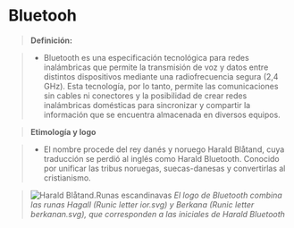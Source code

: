 # Bluetooh



> **Definición:**

> - Bluetooth es una especificación tecnológica para redes inalámbricas que permite la transmisión de voz y datos entre distintos dispositivos mediante una radiofrecuencia segura (2,4 GHz). Esta tecnología, por lo tanto, permite las comunicaciones sin cables ni conectores y la posibilidad de crear redes inalámbricas domésticas para sincronizar y compartir la información que se encuentra almacenada en diversos equipos.

> **Etimología y logo**

 > - El nombre procede del rey danés y noruego Harald Blåtand, cuya traducción se perdió al inglés como Harald Bluetooth. Conocido por unificar las tribus noruegas, suecas-danesas y convertirlas al cristianismo.
 
 >  ![Harald Blåtand.Runas escandinavas](https://media.metrolatam.com/2018/04/16/a171f8c033d6e39d493a65d0b7cf6e1b-34d5b710c3a81821b371831d3901007c-1200x600.jpg "Harald Blåtand") *El logo de Bluetooth combina las runas Hagall (Runic letter ior.svg) y Berkana (Runic letter berkanan.svg), que corresponden a las iniciales de Harald Bluetooth*

